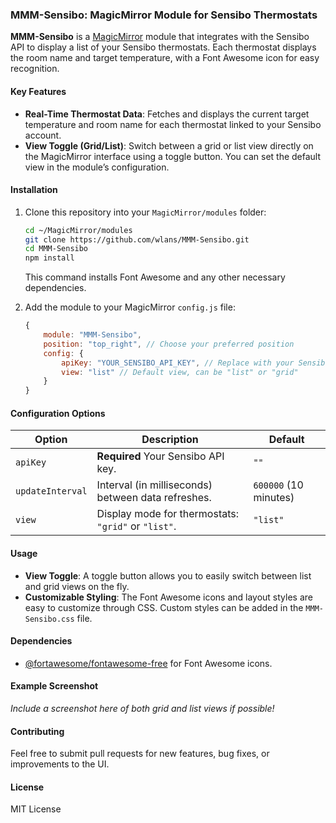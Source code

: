### MMM-Sensibo: MagicMirror Module for Sensibo Thermostats

**MMM-Sensibo** is a [MagicMirror](https://github.com/MichMich/MagicMirror) module that integrates with the Sensibo API to display a list of your Sensibo thermostats. Each thermostat displays the room name and target temperature, with a Font Awesome icon for easy recognition.

#### Key Features
- **Real-Time Thermostat Data**: Fetches and displays the current target temperature and room name for each thermostat linked to your Sensibo account.
- **View Toggle (Grid/List)**: Switch between a grid or list view directly on the MagicMirror interface using a toggle button. You can set the default view in the module’s configuration.

#### Installation

1. Clone this repository into your `MagicMirror/modules` folder:

   ```bash
   cd ~/MagicMirror/modules
   git clone https://github.com/wlans/MMM-Sensibo.git
   cd MMM-Sensibo
   npm install
   ```

   This command installs Font Awesome and any other necessary dependencies.

2. Add the module to your MagicMirror `config.js` file:

   ```javascript
   {
       module: "MMM-Sensibo",
       position: "top_right", // Choose your preferred position
       config: {
           apiKey: "YOUR_SENSIBO_API_KEY", // Replace with your Sensibo API key
           view: "list" // Default view, can be "list" or "grid"
       }
   }
   ```

#### Configuration Options

| Option           | Description                                                                     | Default       |
|------------------|---------------------------------------------------------------------------------|---------------|
| `apiKey`         | **Required** Your Sensibo API key.                                              | `""`          |
| `updateInterval` | Interval (in milliseconds) between data refreshes.                              | `600000` (10 minutes) |
| `view`           | Display mode for thermostats: `"grid"` or `"list"`.                             | `"list"`      |

#### Usage
- **View Toggle**: A toggle button allows you to easily switch between list and grid views on the fly.
- **Customizable Styling**: The Font Awesome icons and layout styles are easy to customize through CSS. Custom styles can be added in the `MMM-Sensibo.css` file.

#### Dependencies
- [@fortawesome/fontawesome-free](https://fontawesome.com) for Font Awesome icons.

#### Example Screenshot

_Include a screenshot here of both grid and list views if possible!_

#### Contributing
Feel free to submit pull requests for new features, bug fixes, or improvements to the UI.

#### License

MIT License